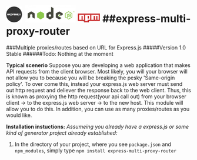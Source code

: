 ![alt text](https://raw.githubusercontent.com/dman777/icons/master/express.jpg)        ![alt text](https://raw.githubusercontent.com/dman777/icons/master/node.jpg)        ![alt text](https://raw.githubusercontent.com/dman777/icons/master/npm.jpg)
##express-multi-proxy-router
=====================

###Multiple proxies/routes based on URL for Express.js
#####Version 1.0 Stable
######Todo: Nothing at the moment

**Typical scenerio**
Suppose you are developing a web application that makes API requests from the client browser. Most likely, you will your browser will not allow you to because you will be breaking the pesky 'Same-origin policy'. To over come this, instead your express.js web server must send out http request and deliever the response back to the web client. Thus, this is known as proxying the http request(your api call out) from your browser client -> to the express.js web server -> to the new host. This module will allow you to do this. In addition, you can use as many proxies/routes as you would like.

**Installation instuctions:**
*Assumeing you already have a express.js or some kind of generator project already established:*
1. In the directory of your project, where you see `package.json` and `npm_modules`,
   simply type `npm install express-multi-proxy-router`
